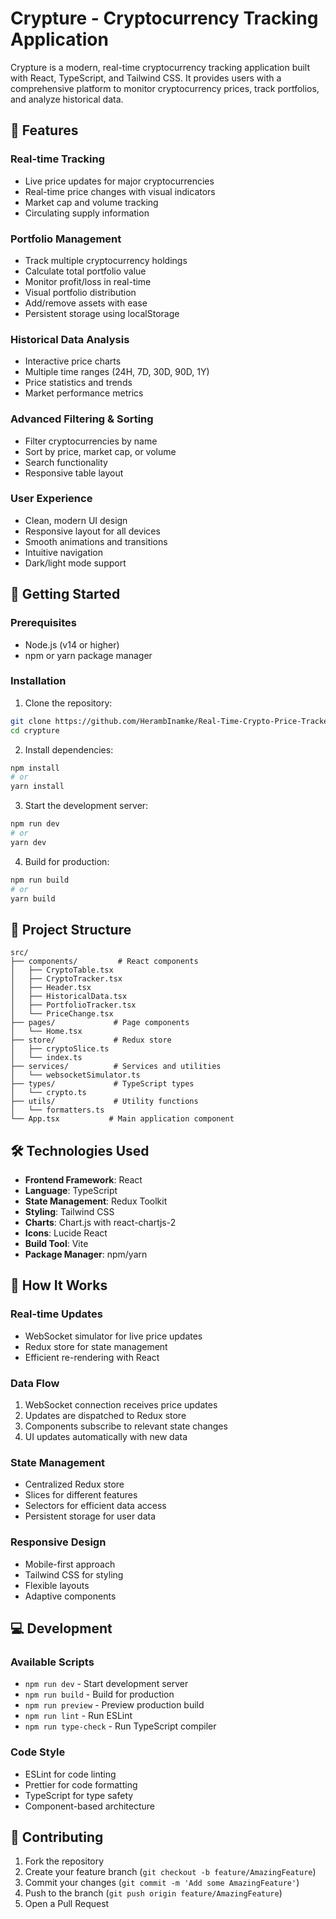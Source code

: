 # Crypture - Cryptocurrency Tracking Application

Crypture is a modern, real-time cryptocurrency tracking application built with React, TypeScript, and Tailwind CSS. It provides users with a comprehensive platform to monitor cryptocurrency prices, track portfolios, and analyze historical data.

## 🌟 Features

### Real-time Tracking
- Live price updates for major cryptocurrencies
- Real-time price changes with visual indicators
- Market cap and volume tracking
- Circulating supply information

### Portfolio Management
- Track multiple cryptocurrency holdings
- Calculate total portfolio value
- Monitor profit/loss in real-time
- Visual portfolio distribution
- Add/remove assets with ease
- Persistent storage using localStorage

### Historical Data Analysis
- Interactive price charts
- Multiple time ranges (24H, 7D, 30D, 90D, 1Y)
- Price statistics and trends
- Market performance metrics

### Advanced Filtering & Sorting
- Filter cryptocurrencies by name
- Sort by price, market cap, or volume
- Search functionality
- Responsive table layout

### User Experience
- Clean, modern UI design
- Responsive layout for all devices
- Smooth animations and transitions
- Intuitive navigation
- Dark/light mode support

## 🚀 Getting Started

### Prerequisites
- Node.js (v14 or higher)
- npm or yarn package manager

### Installation

1. Clone the repository:
```bash
git clone https://github.com/HerambInamke/Real-Time-Crypto-Price-Tracker.-.git
cd crypture
```

2. Install dependencies:
```bash
npm install
# or
yarn install
```

3. Start the development server:
```bash
npm run dev
# or
yarn dev
```

4. Build for production:
```bash
npm run build
# or
yarn build
```

## 📁 Project Structure

```
src/
├── components/         # React components
│   ├── CryptoTable.tsx
│   ├── CryptoTracker.tsx
│   ├── Header.tsx
│   ├── HistoricalData.tsx
│   ├── PortfolioTracker.tsx
│   └── PriceChange.tsx
├── pages/             # Page components
│   └── Home.tsx
├── store/             # Redux store
│   ├── cryptoSlice.ts
│   └── index.ts
├── services/          # Services and utilities
│   └── websocketSimulator.ts
├── types/             # TypeScript types
│   └── crypto.ts
├── utils/             # Utility functions
│   └── formatters.ts
└── App.tsx           # Main application component
```

## 🛠️ Technologies Used

- **Frontend Framework**: React
- **Language**: TypeScript
- **State Management**: Redux Toolkit
- **Styling**: Tailwind CSS
- **Charts**: Chart.js with react-chartjs-2
- **Icons**: Lucide React
- **Build Tool**: Vite
- **Package Manager**: npm/yarn

## 🔄 How It Works

### Real-time Updates
- WebSocket simulator for live price updates
- Redux store for state management
- Efficient re-rendering with React

### Data Flow
1. WebSocket connection receives price updates
2. Updates are dispatched to Redux store
3. Components subscribe to relevant state changes
4. UI updates automatically with new data

### State Management
- Centralized Redux store
- Slices for different features
- Selectors for efficient data access
- Persistent storage for user data

### Responsive Design
- Mobile-first approach
- Tailwind CSS for styling
- Flexible layouts
- Adaptive components

## 💻 Development

### Available Scripts
- `npm run dev` - Start development server
- `npm run build` - Build for production
- `npm run preview` - Preview production build
- `npm run lint` - Run ESLint
- `npm run type-check` - Run TypeScript compiler

### Code Style
- ESLint for code linting
- Prettier for code formatting
- TypeScript for type safety
- Component-based architecture

## 🤝 Contributing

1. Fork the repository
2. Create your feature branch (`git checkout -b feature/AmazingFeature`)
3. Commit your changes (`git commit -m 'Add some AmazingFeature'`)
4. Push to the branch (`git push origin feature/AmazingFeature`)
5. Open a Pull Request


